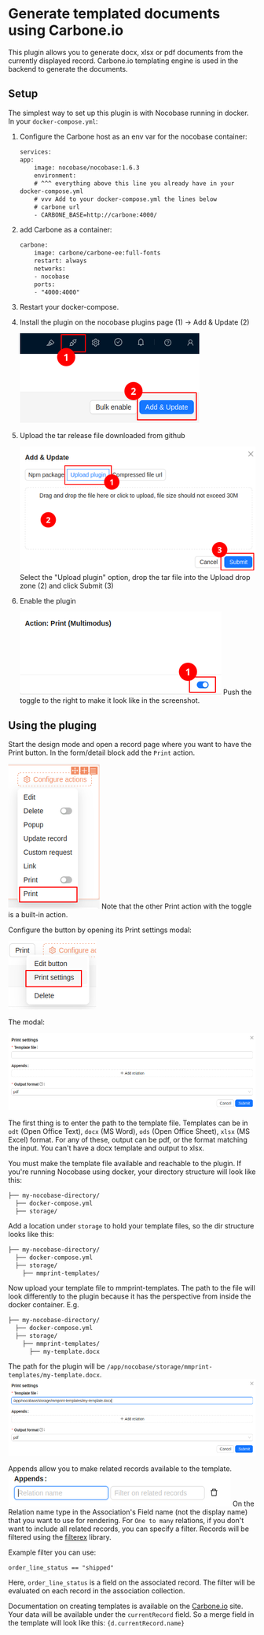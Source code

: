 # Generate templated documents using Carbone.io

This plugin allows you to generate docx, xlsx or pdf documents from the currently displayed record. Carbone.io templating engine is used in the backend to generate the documents.

## Setup

The simplest way to set up this plugin is with Nocobase running in docker. In your `docker-compose.yml`:

1. Configure the Carbone host as an env var for the nocobase container:
    ```
    services:
    app:
        image: nocobase/nocobase:1.6.3
        environment:
        # ^^^ everything above this line you already have in your docker-compose.yml
        # vvv Add to your docker-compose.yml the lines below
        # carbone url
        - CARBONE_BASE=http://carbone:4000/
    ```

2. add Carbone as a container:

    ```
    carbone:
        image: carbone/carbone-ee:full-fonts
        restart: always
        networks:
        - nocobase
        ports:
        - "4000:4000"
    ```

3. Restart your docker-compose.
4. Install the plugin on the nocobase plugins page (1) -> Add & Update (2)

    ![alt text](readme-img/add-plugin.png)

1. Upload the tar release file downloaded from github

    ![alt text](readme-img/upload-plugin.png)
    Select the "Upload plugin" option, drop the tar file into the Upload drop zone (2) and click Submit (3)

2. Enable the plugin

    ![alt text](readme-img/enable-plugin.png)
    Push the toggle to the right to make it look like in the screenshot.

## Using the pluging

Start the design mode and open a record page where you want to have the Print button. In the form/detail block add the `Print` action.

![alt text](readme-img/print-action.png)
Note that the other Print action with the toggle is a built-in action.

Configure the button by opening its Print settings modal:

![alt text](readme-img/print-button-settings.png)

The modal:

![alt text](readme-img/print-settings-modal.png)

The first thing is to enter the path to the template file. Templates can be in `odt` (Open Office Text), `docx` (MS Word), `ods` (Open Office Sheet), `xlsx` (MS Excel) format. For any of these, output can be pdf, or the format matching the input. You can't have a docx template and output to xlsx.

You must make the template file available and reachable to the plugin. If you're running Nocobase using docker, your directory structure will look like this:
```
├── my-nocobase-directory/
  ├── docker-compose.yml
  ├── storage/
```
Add a location under `storage` to hold your template files, so the dir structure looks like this:
```
├── my-nocobase-directory/
  ├── docker-compose.yml
  ├── storage/
    ├── mmprint-templates/
```
Now upload your template file to mmprint-templates. The path to the file will look differently to the plugin because it has the perspective from inside the docker container. E.g.
```
├── my-nocobase-directory/
  ├── docker-compose.yml
  ├── storage/
    ├── mmprint-templates/
      ├── my-template.docx
```
The path for the plugin will be `/app/nocobase/storage/mmprint-templates/my-template.docx`.
![alt text](readme-img/print-setting-modal-ex1.png)

Appends allow you to make related records available to the template.
![alt text](readme-img/appends-empty.png)
On the Relation name type in the Association's Field name (not the display name) that you want to use for rendering.
For `One to many` relations, if you don't want to include all related records, you can specify a filter. Records will be filtered using the [filterex](https://github.com/cshaa/filtrex/) library.

Example filter you can use:
```
order_line_status == "shipped"
```
Here, `order_line_status` is a field on the associated record. The filter will be evaluated on each record in the association collection.

Documentation on creating templates is available on the [Carbone.io](https://carbone.io/documentation/design/overview/getting-started.html) site. Your data will be available under the `currentRecord` field. So a merge field in the template will look like this: `{d.currentRecord.name}`

